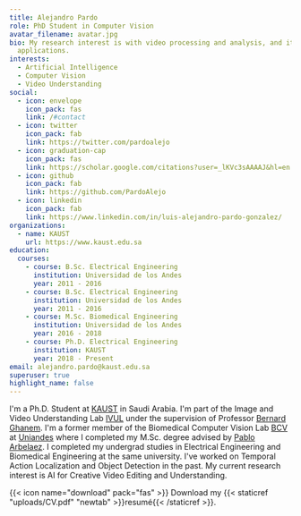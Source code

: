 ```yaml
---
title: Alejandro Pardo
role: PhD Student in Computer Vision
avatar_filename: avatar.jpg
bio: My research interest is with video processing and analysis, and its
  applications.
interests:
  - Artificial Intelligence
  - Computer Vision
  - Video Understanding
social:
  - icon: envelope
    icon_pack: fas
    link: /#contact
  - icon: twitter
    icon_pack: fab
    link: https://twitter.com/pardoalejo
  - icon: graduation-cap
    icon_pack: fas
    link: https://scholar.google.com/citations?user=_lKVc3sAAAAJ&hl=en
  - icon: github
    icon_pack: fab
    link: https://github.com/PardoAlejo
  - icon: linkedin
    icon_pack: fab
    link: https://www.linkedin.com/in/luis-alejandro-pardo-gonzalez/
organizations:
  - name: KAUST
    url: https://www.kaust.edu.sa
education:
  courses:
    - course: B.Sc. Electrical Engineering
      institution: Universidad de los Andes
      year: 2011 - 2016
    - course: B.Sc. Electrical Engineering
      institution: Universidad de los Andes
      year: 2011 - 2016
    - course: M.Sc. Biomedical Engineering
      institution: Universidad de los Andes
      year: 2016 - 2018
    - course: Ph.D. Electrical Engineering
      institution: KAUST
      year: 2018 - Present
email: alejandro.pardo@kaust.edu.sa
superuser: true
highlight_name: false
---
```

I'm a Ph.D. Student at [KAUST](https://www.kaust.edu.sa/en) in Saudi Arabia. I'm part of the Image and Video Understanding Lab [IVUL](https://cemse.kaust.edu.sa/ivul) under the supervision of Professor [Bernard Ghanem](http://www.bernardghanem.com/). I'm a former member of the Biomedical Computer Vision Lab [BCV](https://biomedicalcomputervision.uniandes.edu.co) at [Uniandes](https://uniandes.edu.co/en) where I completed my M.Sc​. degree advised by [Pablo Arbelaez](https://scholar.google.com/citations?user=k0nZO90AAAAJ&hl=en). I completed my undergrad studies in Electrical Engineering and Biomedical Engineering at the same university. I've worked on Temporal Action Localization and Object Detection in the past. My current research interest is AI for Creative Video Editing and Understanding. 

{{< icon name="download" pack="fas" >}} Download my {{< staticref "uploads/CV.pdf" "newtab" >}}resumé{{< /staticref >}}.
